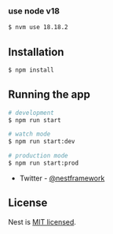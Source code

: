 ### use node v18

```bash
$ nvm use 18.18.2
```

## Installation

```bash
$ npm install
```

## Running the app

```bash
# development
$ npm run start

# watch mode
$ npm run start:dev

# production mode
$ npm run start:prod
```

- Twitter - [@nestframework](https://twitter.com/nestframework)

## License

Nest is [MIT licensed](LICENSE).
